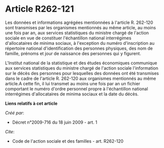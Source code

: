 # Article R262-121

Les données et informations agrégées mentionnées à l'article R. 262-120 sont transmises par les organismes mentionnés au même
article, au moins une fois par an, aux services statistiques du ministre chargé de l'action sociale en vue de constituer
l'échantillon national interrégimes d'allocataires de minima sociaux, à l'exception du numéro d'inscription au répertoire
national d'identification des personnes physiques, des nom de famille, prénoms et jour de naissance des personnes qui y
figurent.

L'Institut national de la statistique et des études économiques communique aux services statistiques du ministre chargé de
l'action sociale l'information sur le décès des personnes pour lesquelles des données ont été transmises dans le cadre de
l'article R. 262-120 aux organismes mentionnés au même article.A cette fin, il lui transmet au moins une fois par an un
fichier comportant le numéro d'ordre personnel propre à l'échantillon national interrégimes d'allocataires de minima sociaux
et la date du décès.

**Liens relatifs à cet article**

_Créé par_:

  - Décret n°2009-716 du 18 juin 2009 - art. 1

_Cite_:

  - Code de l'action sociale et des familles - art. R262-120
